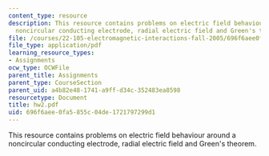```yaml
---
content_type: resource
description: This resource contains problems on electric field behaviour around a
  noncircular conducting electrode, radial electric field and Green's theorem.
file: /courses/22-105-electromagnetic-interactions-fall-2005/696f6aee0fa5855c04de1721797299d1_hw2.pdf
file_type: application/pdf
learning_resource_types:
- Assignments
ocw_type: OCWFile
parent_title: Assignments
parent_type: CourseSection
parent_uid: a4b82e48-1741-a9ff-d34c-352483ea8598
resourcetype: Document
title: hw2.pdf
uid: 696f6aee-0fa5-855c-04de-1721797299d1
---
```

This resource contains problems on electric field behaviour around a noncircular conducting electrode, radial electric field and Green's theorem.

